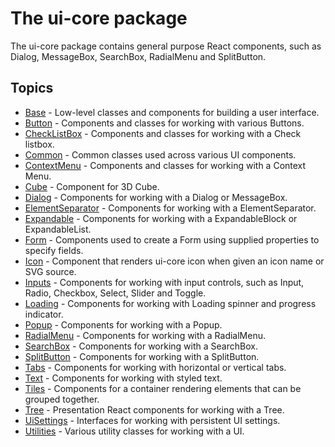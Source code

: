 # The ui-core package

The ui-core package contains general purpose React components, such as Dialog, MessageBox, SearchBox, RadialMenu and SplitButton.

## Topics

* [Base](./Base.md) - Low-level classes and components for building a user interface.
* [Button](./Button.md) - Components and classes for working with various Buttons.
* [CheckListBox](./CheckListBox.md) - Components and classes for working with a Check listbox.
* [Common](./Common.md) - Common classes used across various UI components.
* [ContextMenu](./ContextMenu.md) - Components and classes for working with a Context Menu.
* [Cube](./Cube.md) - Component for 3D Cube.
* [Dialog](./Dialog.md) - Components for working with a Dialog or MessageBox.
* [ElementSeparator](./ElementSeparator.md) - Components for working with a ElementSeparator.
* [Expandable](./Expandable.md) - Components for working with a ExpandableBlock or ExpandableList.
* [Form](./Form.md) - Components used to create a Form using supplied properties to specify fields.
* [Icon](./Icon.md) - Component that renders ui-core icon when given an icon name or SVG source.
* [Inputs](./Inputs.md) - Components for working with input controls, such as Input, Radio, Checkbox, Select, Slider and Toggle.
* [Loading](./Loading.md) - Components for working with Loading spinner and progress indicator.
* [Popup](./Popup.md) - Components for working with a Popup.
* [RadialMenu](./RadialMenu.md) - Components for working with a RadialMenu.
* [SearchBox](./SearchBox.md) - Components for working with a SearchBox.
* [SplitButton](./SplitButton.md) - Components for working with a SplitButton.
* [Tabs](./Tabs.md) - Components for working with horizontal or vertical tabs.
* [Text](./Text.md) - Components for working with styled text.
* [Tiles](./Tiles.md) - Components for a container rendering elements that can be grouped together.
* [Tree](./Tree.md) - Presentation React components for working with a Tree.
* [UiSettings](./UiSettings.md) - Interfaces for working with persistent UI settings.
* [Utilities](./Utilities.md) - Various utility classes for working with a UI.

